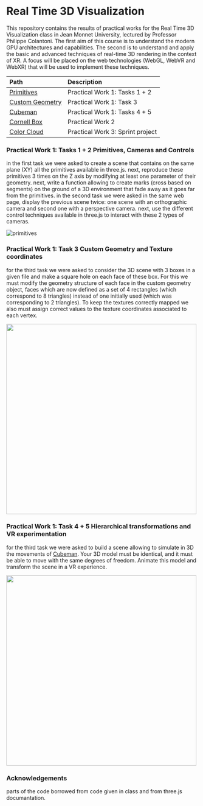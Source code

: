 # Real Time 3D Visualization

This repository contains the results of practical works for the Real Time 3D Visualization class in Jean Monnet University, lectured by Professor Philippe Colantoni. 
The first aim of this course is to understand the modern GPU architectures and capabilities. The second is
to understand and apply the basic and advanced techniques of real-time 3D rendering in the context of XR.
A focus will be placed on the web technologies (WebGL, WebVR and WebXR) that will be used to
implement these techniques. 

| Path | Description
| :--- | :----------
| [Primitives](https://shani1610.github.io/real-time-3d-visualization/primitives/) | Practical Work 1: Tasks 1 + 2
| [Custom Geometry](https://shani1610.github.io/real-time-3d-visualization/custom_geometry/) | Practical Work 1: Task 3
| [Cubeman](https://shani1610.github.io/real-time-3d-visualization/cubeman/) | Practical Work 1: Tasks 4 + 5
| [Cornell Box](https://shani1610.github.io/real-time-3d-visualization/cornell_box/) | Practical Work 2
| [Color Cloud](https://shani1610.github.io/real-time-3d-visualization/color_cloud/) | Practical Work 3: Sprint project

### Practical Work 1: Tasks 1 + 2 Primitives, Cameras and Controls

in the first task we were asked to create a scene that contains on the same plane (XY) all the primitives available in three.js. next, reproduce these primitives 3 times on the Z axis by modifying at least one parameter of their geometry. next, write a function allowing to create marks (cross based on segments) on the ground of a 3D environment that fade away as it goes far from the primitives. 
in the second task we were asked in the same web page, display the previous scene twice: one scene with an orthographic camera and second one with a perspective camera. next, use the different control techniques available in three.js to interact with these 2 types of cameras.

![primitives](https://user-images.githubusercontent.com/56839113/214873899-531df0bd-63ea-428a-918d-93bec0200de8.png)

### Practical Work 1: Task 3 Custom Geometry and Texture coordinates

for the third task we were asked to consider the 3D scene with 3 boxes in a given file and make a square hole on each face of these box. For this we must modify the geometry structure of each face in the custom geometry object, faces which are now defined as a set of 4 rectangles (which correspond to 8 triangles) instead of one initially used (which was corresponding to 2 triangles). To keep the textures correctly mapped we also must assign correct values to the texture coordinates associated to each vertex.

<img src="https://user-images.githubusercontent.com/56839113/215136592-faf6a4ab-981f-4ff8-bc4b-856f83a4bada.png" width="500">

### Practical Work 1: Task 4 + 5 Hierarchical transformations and VR experimentation

for the third task we were asked to build a scene allowing to simulate in 3D the movements of [Cubeman](https://sketchfab.com/3d-models/cubeman-a982359704c04eb59ac34a4042984f77).
Your 3D model must be identical, and it must be able to move with the same degrees of freedom. Animate this model and transform the scene in a VR experience.

<img src="https://user-images.githubusercontent.com/56839113/215136655-7bc8500b-05f2-4c64-a249-a430756fce0f.png" width="500">

### Acknowledgements

parts of the code borrowed from code given in class and from three.js documantation. 






